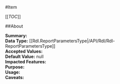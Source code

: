#Item

[[_TOC_]]

##About

**Summary:**   
**Data Type:** [[Rdl.ReportParametersType|/API/Rdl/Rdl-ReportParametersType]]  
**Accepted Values:**   
**Default Value:** null  
**Impacted Features:**   
**Purpose:**   
**Usage:**   
**Caveats:**   


